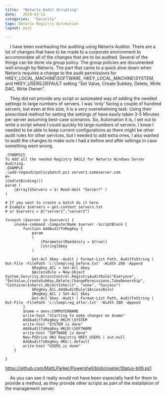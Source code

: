 ```yaml
---
title:  "Netwrix Audit Scripting"
date:   2019-03-12
categories:  "Security"
tags: Netwrix Registry Automation
layout: post

---
```

&nbsp;&nbsp;&nbsp;&nbsp;I have been overhauling the auditing using Netwrix Auditor. There are a lot of changes that have to be made to a corporate environment to accommodate all of the changes that are to be audited. Several of the things can be done via group policy. The group policies are documented well enough by Netwrix. The part that came to a quick slow down when Netwrix requires a change to the audit permissions for HKEY_LOCAL_MACHINE\SOFTWARE, HKEY_LOCAL_MACHINE\SYSTEM, and HKEY_USERS\.DEFAULT setting "Set Value, Create Subkey, Delete, Write DAC, Write Owner". 

&nbsp;&nbsp;&nbsp;&nbsp;They did not provide any script or automated way of adding the needed settings to large numbers of servers. I was 'only' facing a couple of hundred servers, but even at this size, it is a very overwhelming task. Using their prescribed method for setting the settings of have easily taken 3-5 Minutes per server assuming best-case scenarios. So, Automation it is, I set out to write a script where I could quickly hit large numbers of servers. I knew I needed to be able to keep current configurations as there might be other audit rules for other services, but I needed to add extra ones, I also wanted to audit the changes to make sure I had a before and after settings in case something went wrong. 
```<#
.SYNOPSIS
To Add all the needed Registry DACLS for Netwrix Windows Server Auditing.
.EXAMPLE
.\add-regauditpolicybatch.ps1 server1.someserver.com
#>
[CmdletBinding()]
param (
    [Array]$Servers = $( Read-Host "Server?" )
)

# If you want to create a batch do it here
# Example $servers = get-content servers.txt 
# or $servers = @("server1","server2")

foreach ($server in $servers) {
    invoke-command -ComputerName $server -ScriptBlock {
        function AddAuditToRegKey {
            param
            (
                [Parameter(Mandatory = $true)]
                [string]$key
            )

            Get-Acl $key -Audit | Format-List Path, AuditToString | Out-File -FilePath 'c:\temp\reg_before.txt' -Width 200 -Append
            $RegKey_ACL = Get-Acl $key
            $AccessRule = New-Object System.Security.AccessControl.RegistryAuditRule("Everyone", "SetValue,CreateSubKey,Delete,ChangePermissions,TakeOwnership", "ContainerInherit,ObjectInherit", "none", "Success")
            $RegKey_ACL.AddAuditRule($AccessRule)
            $RegKey_ACL | Set-Acl $key
            Get-Acl $key -Audit | Format-List Path, AuditToString | Out-File -FilePath 'c:\temp\reg_after.txt' -Width 200 -Append
        }
        $name = $env:COMPUTERNAME
        write-host "Starting to make changes on $name"
        AddAuditToRegKey HKLM:\SYSTEM
        write-host "SYSTEM is done"
        AddAuditToRegKey HKLM:\SOFTWARE
        write-host "SOFTWARE is done"
        New-PSDrive HKU Registry HKEY_USERS | out-null
        AddAuditToRegKey HKU:\.default
        write-host "USERS is done"
    }

}
```
https://github.com/MattLParker/Powershell/blob/master/Status-bit9.ps1

&nbsp;&nbsp;&nbsp;&nbsp;As you can see it really would not have been especially hard for them to provide a method, as they provide other scripts as part of the installation of the management server.